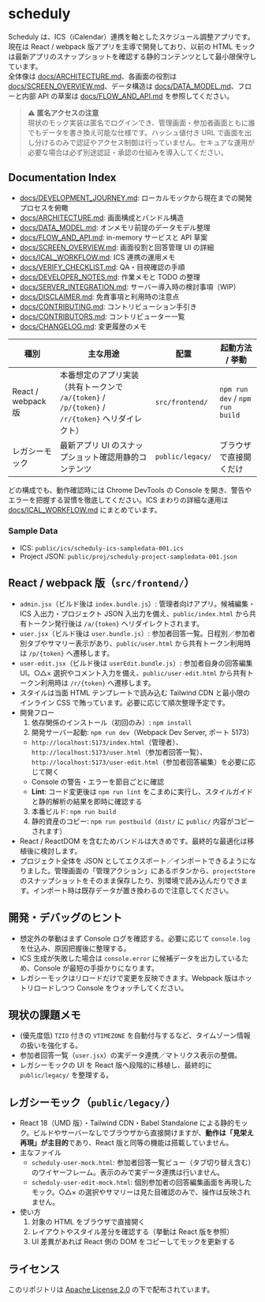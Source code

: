 # scheduly

Scheduly は、ICS（iCalendar）連携を軸としたスケジュール調整アプリです。現在は React / webpack 版アプリを主導で開発しており、以前の HTML モックは最新アプリのスナップショットを確認する静的コンテンツとして最小限保守しています。  
全体像は [docs/ARCHITECTURE.md](docs/ARCHITECTURE.md)、各画面の役割は [docs/SCREEN_OVERVIEW.md](docs/SCREEN_OVERVIEW.md)、データ構造は [docs/DATA_MODEL.md](docs/DATA_MODEL.md)、フローと内部 API の草案は [docs/FLOW_AND_API.md](docs/FLOW_AND_API.md) を参照してください。

> ⚠ **匿名アクセスの注意**  
> 現状のモック実装は匿名でログインでき、管理画面・参加者画面ともに誰でもデータを書き換え可能な仕様です。ハッシュ値付き URL で画面を出し分けるのみで認証やアクセス制御は行っていません。セキュアな運用が必要な場合は必ず別途認証・承認の仕組みを導入してください。

## Documentation Index

- [docs/DEVELOPMENT_JOURNEY.md](docs/DEVELOPMENT_JOURNEY.md): ローカルモックから現在までの開発プロセスを俯瞰
- [docs/ARCHITECTURE.md](docs/ARCHITECTURE.md): 画面構成とバンドル構造
- [docs/DATA_MODEL.md](docs/DATA_MODEL.md): オンメモリ前提のデータモデル整理
- [docs/FLOW_AND_API.md](docs/FLOW_AND_API.md): in-memory サービスと API 草案
- [docs/SCREEN_OVERVIEW.md](docs/SCREEN_OVERVIEW.md): 画面役割と回答管理 UI の詳細
- [docs/ICAL_WORKFLOW.md](docs/ICAL_WORKFLOW.md): ICS 連携の運用メモ
- [docs/VERIFY_CHECKLIST.md](docs/VERIFY_CHECKLIST.md): QA・目視確認の手順
- [docs/DEVELOPER_NOTES.md](docs/DEVELOPER_NOTES.md): 作業メモと TODO の整理
- [docs/SERVER_INTEGRATION.md](docs/SERVER_INTEGRATION.md): サーバー導入時の検討事項（WIP）
- [docs/DISCLAIMER.md](docs/DISCLAIMER.md): 免責事項と利用時の注意点
- [docs/CONTRIBUTING.md](docs/CONTRIBUTING.md): コントリビューション手引き
- [docs/CONTRIBUTORS.md](docs/CONTRIBUTORS.md): コントリビューター一覧
- [docs/CHANGELOG.md](docs/CHANGELOG.md): 変更履歴のメモ

| 種別 | 主な用途 | 配置 | 起動方法 / 挙動 |
| ---- | -------- | ---- | -------- |
| React / webpack 版 | 本番想定のアプリ実装（共有トークンで `/a/{token}` / `/p/{token}` / `/r/{token}` へリダイレクト） | `src/frontend/` | `npm run dev` / `npm run build` |
| レガシーモック | 最新アプリ UI のスナップショット確認用静的コンテンツ | `public/legacy/` | ブラウザで直接開くだけ |

どの構成でも、動作確認時には Chrome DevTools の Console を開き、警告やエラーを把握する習慣を徹底してください。ICS まわりの詳細な運用は [docs/ICAL_WORKFLOW.md](docs/ICAL_WORKFLOW.md) にまとめています。

### Sample Data

- ICS: `public/ics/scheduly-ics-sampledata-001.ics`
- Project JSON: `public/proj/scheduly-project-sampledata-001.json`

## React / webpack 版（`src/frontend/`）

- `admin.jsx`（ビルド後は `index.bundle.js`）: 管理者向けアプリ。候補編集・ICS 入出力・プロジェクト JSON 入出力を備え、`public/index.html` から共有トークン発行後は `/a/{token}` へリダイレクトされます。
- `user.jsx`（ビルド後は `user.bundle.js`）: 参加者回答一覧。日程別／参加者別タブやサマリー表示があり、`public/user.html` から共有トークン利用時は `/p/{token}` へ遷移します。
- `user-edit.jsx`（ビルド後は `userEdit.bundle.js`）: 参加者自身の回答編集 UI。○△× 選択やコメント入力を備え、`public/user-edit.html` から共有トークン利用時は `/r/{token}` へ遷移します。
- スタイルは当面 HTML テンプレートで読み込む Tailwind CDN と最小限のインライン CSS で賄っています。必要に応じて順次整理予定です。
- 開発フロー
  1. 依存関係のインストール（初回のみ）: `npm install`
  2. 開発サーバー起動: `npm run dev`（Webpack Dev Server, ポート 5173）
    - `http://localhost:5173/index.html`（管理者）、`http://localhost:5173/user.html`（参加者回答一覧）、`http://localhost:5173/user-edit.html`（参加者回答編集）を必要に応じて開く
     - Console の警告・エラーを節目ごとに確認
    - **Lint**: コード変更後は `npm run lint` をこまめに実行し、スタイルガイドと静的解析の結果を即時に確認する
  3. 本番ビルド: `npm run build`
  4. 静的資産のコピー: `npm run postbuild`（`dist/` に `public/` 内容がコピーされます）
- React / ReactDOM を含むためバンドルは大きめです。最終的な最適化は移植後に検討します。
- プロジェクト全体を JSON としてエクスポート／インポートできるようになりました。管理画面の「管理アクション」にあるボタンから、`projectStore` のスナップショットをそのまま保存したり、別環境で読み込んだりできます。インポート時は既存データが置き換わるので注意してください。

## 開発・デバッグのヒント

- 想定外の挙動はまず Console ログを確認する。必要に応じて `console.log` を仕込み、原因把握後に整理する。
- ICS 生成が失敗した場合は `console.error` に候補データを出力しているため、Console が最短の手掛かりになります。
- レガシーモックはリロードだけで変更を反映できます。Webpack 版はホットリロードしつつ Console をウォッチしてください。

## 現状の課題メモ

- (優先度低) `TZID` 付きの `VTIMEZONE` を自動付与するなど、タイムゾーン情報の扱いを強化する。
- 参加者回答一覧（`user.jsx`）の実データ連携／マトリクス表示の整備。
- レガシーモックの UI を React 版へ段階的に移植し、最終的に `public/legacy/` を整理する。

## レガシーモック（`public/legacy/`）

- React 18（UMD 版）・Tailwind CDN・Babel Standalone による静的モック。ビルドやサーバーなしでブラウザから直接開けますが、**動作は「見栄え再現」が主目的**であり、React 版と同等の機能は搭載していません。
- 主なファイル
  - `scheduly-user-mock.html`: 参加者回答一覧ビュー（タブ切り替え含む）のワイヤーフレーム。表示のみで実データ連携は行いません。
  - `scheduly-user-edit-mock.html`: 個別参加者の回答編集画面を再現したモック。○△× の選択やサマリーは見た目確認のみで、操作は反映されません。
- 使い方
  1. 対象の HTML をブラウザで直接開く
  2. レイアウトやスタイル差分を確認する（挙動は React 版を参照）
  3. UI 差異があれば React 側の DOM をコピーしてモックを更新する

## ライセンス

このリポジトリは [Apache License 2.0](LICENSE) の下で配布されています。
